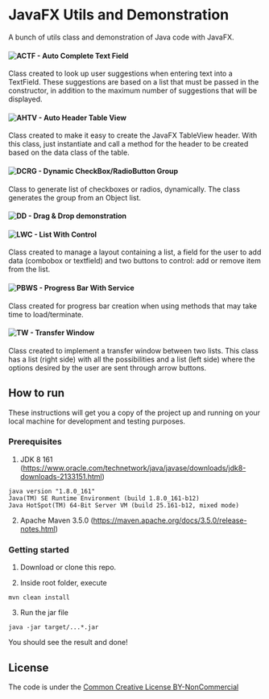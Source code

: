 # JavaFX Utils and Demonstration
A bunch of utils class and demonstration of Java code with JavaFX.

#### ![ACTF - Auto Complete Text Field](https://github.com/rponciano/YTLessons/tree/master/src/main/java/rponciano/ACTF)
Class created to look up user suggestions when entering text into a TextField. These suggestions are based on a list that must be passed in the constructor, in addition to the maximum number of suggestions that will be displayed.

#### ![AHTV - Auto Header Table View](https://github.com/rponciano/YTLessons/tree/master/src/main/java/rponciano/AHTV)
Class created to make it easy to create the JavaFX TableView header. With this class, just instantiate and call a method for the header to be created based on the data class of the table.

#### ![DCRG - Dynamic CheckBox/RadioButton Group](https://github.com/rponciano/YTLessons/tree/master/src/main/java/rponciano/DCRG)
Class to generate list of checkboxes or radios, dynamically. The class generates the group from an Object list.

#### ![DD - Drag & Drop demonstration](https://github.com/rponciano/YTLessons/tree/master/src/main/java/rponciano/DD)

#### ![LWC - List With Control](https://github.com/rponciano/YTLessons/tree/master/src/main/java/rponciano/LWC)
Class created to manage a layout containing a list, a field for the user to add data (combobox or textfield) and two buttons to control: add or remove item from the list.

#### ![PBWS - Progress Bar With Service](https://github.com/rponciano/JavaFXUtils/tree/master/src/main/java/rponciano/PBWS)
Class created for progress bar creation when using methods that may take time to load/terminate.

#### ![TW - Transfer Window](https://github.com/rponciano/JavaFXUtils/tree/master/src/main/java/rponciano/TW)
Class created to implement a transfer window between two lists. This class has a list (right side) with all the possibilities and a list (left side) where the options desired by the user are sent through arrow buttons.

## How to run

These instructions will get you a copy of the project up and running on your local machine for development and testing purposes.

### Prerequisites
1. JDK 8 161 (https://www.oracle.com/technetwork/java/javase/downloads/jdk8-downloads-2133151.html)
```
java version "1.8.0_161"
Java(TM) SE Runtime Environment (build 1.8.0_161-b12)
Java HotSpot(TM) 64-Bit Server VM (build 25.161-b12, mixed mode)
```

2. Apache Maven 3.5.0 (https://maven.apache.org/docs/3.5.0/release-notes.html)

### Getting started

1. Download or clone this repo.

2. Inside root folder, execute 
```
mvn clean install
```

3. Run the jar file
```
java -jar target/...*.jar
```

You should see the result and done! 

## License

The code is under the [Common Creative License BY-NonCommercial](https://creativecommons.org/licenses/by-nc/4.0/legalcode)
